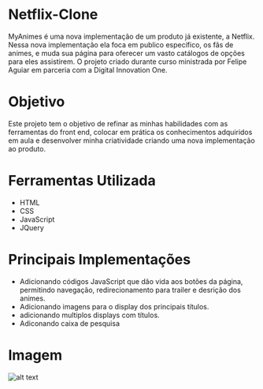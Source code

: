 # Netflix-Clone
MyAnimes é uma nova implementação de um produto já existente, a Netflix. Nessa nova implementação ela foca em publico específico, os fãs de animes, e muda sua página para oferecer um vasto catálogos de opções para eles assistirem. O projeto criado durante curso ministrada por Felipe Aguiar em parceria com a Digital Innovation One.

# Objetivo
Este projeto tem o objetivo de refinar as minhas habilidades com as ferramentas do front end, colocar em prática os conhecimentos adquiridos em aula e desenvolver minha criatividade criando uma nova implementação ao produto.

# Ferramentas Utilizada
* HTML
* CSS
* JavaScript
* JQuery

# Principais Implementações
* Adicionando códigos JavaScript que dão vida aos botões da página, permitindo navegação, redirecionamento para trailer e desrição dos animes.
* Adicionando imagens para o display dos principais títulos.
* adicionando multiplos displays com títulos.
* Adiconando caixa de pesquisa

# Imagem
![alt text](https://github.com/Leandrors91/recriando-a-pagina-da-netflix/blob/master/img/pagina.png "Filme Principal")

